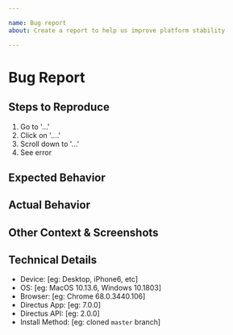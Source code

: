 ```yaml
---

name: Bug report
about: Create a report to help us improve platform stability

---
```


<!--
1. Do not delete this template or the issue will be closed
2. Ensure you're using the latest version of Directus
3. Post to the correct repo:
    App:  https://github.com/directus/app/issues (YOU ARE HERE)
    API:  https://github.com/directus/api/issues
    Docs: https://github.com/directus/docs/issues
-->

# Bug Report

<!-- Only report bugs with the officially supported LAMP stack. Issues with alternate stacks are "enhancements". -->

## Steps to Reproduce

1. Go to '...'
2. Click on '....'
3. Scroll down to '...'
4. See error

## Expected Behavior

## Actual Behavior

## Other Context & Screenshots

<!-- Any other relevant information, screenshots, or schema files to help explain your problem -->

## Technical Details

- Device: [eg: Desktop, iPhone6, etc]
- OS: [eg: MacOS 10.13.6, Windows 10.1803]
- Browser: [eg: Chrome 68.0.3440.106]
- Directus App: [eg: 7.0.0]
- Directus API: [eg: 2.0.0]
- Install Method: [eg: cloned `master` branch]
